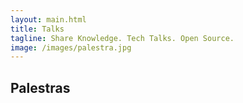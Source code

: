 ```yaml
---
layout: main.html
title: Talks
tagline: Share Knowledge. Tech Talks. Open Source.
image: /images/palestra.jpg
---
```


## Palestras

